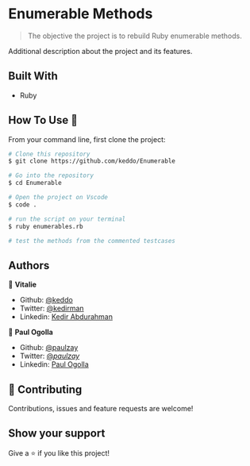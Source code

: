 # Enumerable Methods

> The objective the project is to rebuild Ruby enumerable methods.

Additional description about the project and its features.

## Built With

- Ruby

## How To Use 🔧

From your command line, first clone the project:

```bash
# Clone this repository
$ git clone https://github.com/keddo/Enumerable

# Go into the repository
$ cd Enumerable

# Open the project on Vscode
$ code .

# run the script on your terminal
$ ruby enumerables.rb

# test the methods from the commented testcases
```

## Authors

👤 **Vitalie**

- Github: [@keddo](https://github.com/keddo)
- Twitter: [@kedirman](https://twitter.com/kedirman)
- Linkedin: [Kedir Abdurahman](https://linkedin.com/in/kedirabdurahman/)

👤 **Paul Ogolla**

- Github: [@paulzay](https://github.com/paulzay)
- Twitter: [@_paulzay_](https://twitter.com/_paulzay_)
- Linkedin: [Paul Ogolla](https://linkedin.com/in/paulogolla)

## 🤝 Contributing

Contributions, issues and feature requests are welcome!

## Show your support

Give a ⭐️ if you like this project!

```

```
